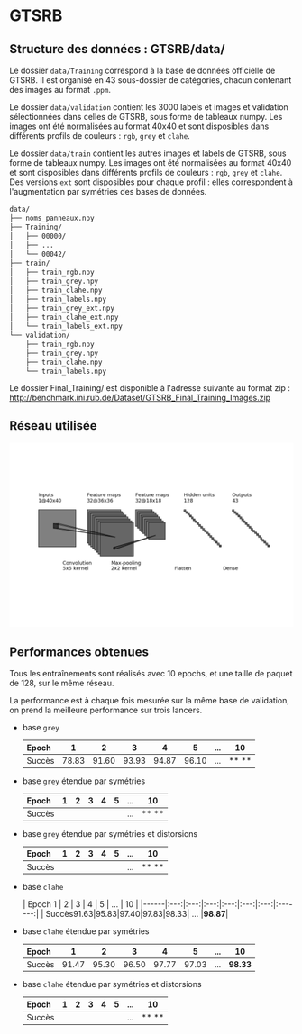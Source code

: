 # GTSRB

## Structure des données : GTSRB/data/

Le dossier `data/Training` correspond à la base de données officielle de GTSRB.
Il est organisé en 43 sous-dossier de catégories, chacun contenant des images au
format `.ppm`.

Le dossier `data/validation` contient les 3000 labels et images et validation
sélectionnées dans celles de GTSRB, sous forme de tableaux numpy. Les images ont
été normalisées au format 40x40 et sont disposibles dans différents profils de
couleurs : `rgb`, `grey` et `clahe`.

Le dossier `data/train` contient les autres images et labels de GTSRB, sous
forme de tableaux numpy. Les images ont été normalisées au format 40x40 et sont
disposibles dans différents profils de couleurs : `rgb`, `grey` et `clahe`. Des
versions `ext` sont disposibles pour chaque profil : elles correspondent à
l'augmentation par symétries des bases de données.

	data/
	├── noms_panneaux.npy
	├── Training/
	│   ├── 00000/
	│   ├── ...
	│   └── 00042/
	├── train/
	│   ├── train_rgb.npy
	│   ├── train_grey.npy
	│   ├── train_clahe.npy
	│   ├── train_labels.npy
	│   ├── train_grey_ext.npy
	│   ├── train_clahe_ext.npy
	│   └── train_labels_ext.npy
	└── validation/
	    ├── train_rgb.npy
	    ├── train_grey.npy
	    ├── train_clahe.npy
	    └── train_labels.npy

Le dossier Final_Training/ est disponible à l'adresse suivante au format zip :
http://benchmark.ini.rub.de/Dataset/GTSRB_Final_Training_Images.zip

## Réseau utilisée

![CNN utilisé](CNN2.png)

## Performances obtenues

Tous les entraînements sont réalisés avec 10 epochs, et une taille de paquet de
128, sur le même réseau.

La performance est à chaque fois mesurée sur la même base de validation, on
prend la meilleure performance sur trois lancers.

- base `grey`

	| Epoch  |  1  |  2  |  3  |  4  |  5  | ... |   10    |
	|--------|:---:|:---:|:---:|:---:|:---:|:---:|:-------:|
	| Succès |78.83|91.60|93.93|94.87|96.10| ... |**     **|

- base `grey` étendue par symétries

	| Epoch  |  1  |  2  |  3  |  4  |  5  | ... |   10    |
	|--------|:---:|:---:|:---:|:---:|:---:|:---:|:-------:|
	| Succès |     |     |     |     |     | ... |**     **|

- base `grey` étendue par symétries et distorsions

	| Epoch  |  1  |  2  |  3  |  4  |  5  | ... |   10    |
	|--------|:---:|:---:|:---:|:---:|:---:|:---:|:-------:|
	| Succès |     |     |     |     |     | ... |**     **|

- base `clahe`

	| Epoch   1  |  2  |  3  |  4  |  5  | ... |   10    |
	|------|:---:|:---:|:---:|:---:|:---:|:---:|:-------:|
	| Succès91.63|95.83|97.40|97.83|98.33| ... |**98.87**|

- base `clahe` étendue par symétries

	| Epoch  |  1  |  2  |  3  |  4  |  5  | ... |   10    |
	|--------|:---:|:---:|:---:|:---:|:---:|:---:|:-------:|
	| Succès |91.47|95.30|96.50|97.77|97.03| ... |**98.33**|

- base `clahe` étendue par symétries et distorsions

	| Epoch  |  1  |  2  |  3  |  4  |  5  | ... |   10    |
	|--------|:---:|:---:|:---:|:---:|:---:|:---:|:-------:|
	| Succès |     |     |     |     |     | ... |**     **|